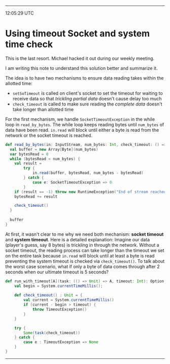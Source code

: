 
---
12:05:29 UTC

# Using timeout Socket and system time check

This is the last resort. Michael hacked it out during our weekly meeting. 

I am writing this note to understand this solution better and summarize it. 

The idea is to have two mechanisms to ensure data reading takes within the allotted time:
 - `setSoTimeout` is called on client's socket to set the timeout for waiting to receive data so that *trickling partial data* doesn't cause delay too much
 - `check_timeout` is called to make sure reading the *complete data* doesn't take longer than allotted time

For the first mechanism, we handle `SocketTimeoutException` in the while loop in `read_by_bytes`. The while loop keeps reading bytes until `num_bytes` of data have been read. `in.read` will block until either a byte is read from the network or the socket timeout is reached.

```scala
def read_by_bytes(in: InputStream, num_bytes: Int, check_timeout: () => Unit): Array[Byte] = {
  val buffer = new Array[Byte](num_bytes)
  var bytesRead = 0
  while (bytesRead < num_bytes) {
    val result =
        try {
            in.read(buffer, bytesRead, num_bytes - bytesRead)
        } catch {
            case e: SocketTimeoutException => 0
        }
    if (result == -1) throw new RuntimeException("End of stream reached unexpectedly")
    bytesRead += result

    check_timeout()
  }
  
  buffer
}
```
At first, it wasn't clear to me why we need both mechanism: **socket timeout** and **system timeout**. Here is a detailed explanation: Imagine our data (player's guess, say 8 bytes) is trickling in through the network. Without a socket timeout, the reading process can take longer than the timeout we set on the entire task because `in.read` will block until at least a byte is read preventing the system timeout is checked via `check_timeout()`. To talk about the worst case scenario, what if only a byte of data comes through after 2 seconds when our ultimate timeout is 5 seconds?  


```scala
def run_with_timeout[A](task: (() => Unit) => A, timeout: Int): Option[A] = {
    val begin = System.currentTimeMillis();
        
    def check_timeout() : Unit = {
        val current = System.currentTimeMillis()
        if (current - begin > timeout) {
            throw TimeoutException()
        }
    }

    try {
        Some(task(check_timeout))
    } catch {
        case e : TimeoutException => None
    }
}
```


---

